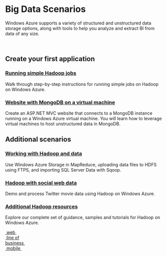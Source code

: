 <h1>Big Data Scenarios</h1>
<p>Windows Azure supports a variety of structured and unstructured data storage options, along with tools to help you analyze and extract BI from data of any size.</p> 
<span>&nbsp;</span> 


<div class="dev-articles">
<h2>Create your first application</h2>
<div class="article red">
<h3><a href="../../tutorials/running-hadoop-jobs/">Running simple Hadoop jobs</a></h3>
<p>Walk through step-by-step instructions for running simple jobs on Hadoop on Windows Azure.</p>
</div>
<div class="article blue">
<h3><a href="../../tutorials/website-with-mongodb-vm/">Website with MongoDB on a virtual machine</a></h3>
<p>Create an ASP.NET MVC website that connects to a MongoDB instance running on a Windows Azure virtual machine. You will learn how to leverage virtual machines to host unstructured data in MongoDB.</p>
</div>
<h2>Additional scenarios</h2>
<div class="article green">
<h3><a href="../../tutorials/hadoop-and-data/">Working with Hadoop and data</a></h3>
<p>Use Windows Azure Storage in MapReduce, uploading data files to HDFS using FTPS, and importing SQL Server Data with Sqoop.</p>
</div>
<div class="article red">
<h3><a href="../../tutorials/hadoop-social-web-data/">Hadoop with social web data</a></h3>
<p>Demo and process Twitter movie data using Hadoop on Windows Azure.</p>
</div>
<div class="article blue">
<h3><a href="../../how-to-guides/hadoop/">Additional Hadoop resources</a></h3>
<p>Explore our complete set of guidance, samples and tutorials for Hadoop on Windows Azure.</p>
</div>
</div>

<div class="content-blocks">
<div class="col"><a href="../web/" class="blue-box"><span class="blue-arrow">&nbsp;</span><span>web</span><span class="icon1">&nbsp;</span></a>
</div>
<div class="col"><a href="../line-of-business/" class="green-box"><span class="green-arrow">&nbsp;</span><span>line of<br/>business</span><span class="icon1">&nbsp;</span></a>
</div>
<div class="col"><a href="../mobile/" class="pink-box"><span class="pink-arrow">&nbsp;</span><span>mobile</span><span class="icon1">&nbsp;</span></a>
</div>
</div>